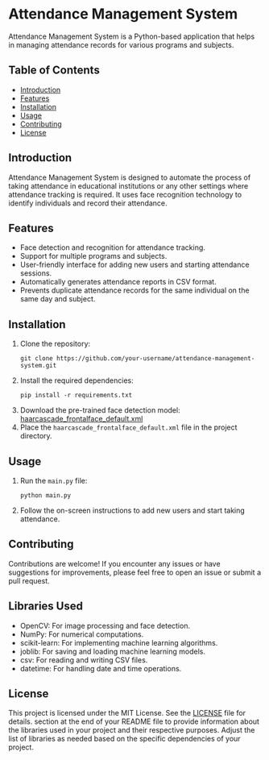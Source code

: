 # Attendance Management System

Attendance Management System is a Python-based application that helps in managing attendance records for various programs and subjects.

## Table of Contents
- [Introduction](#introduction)
- [Features](#features)
- [Installation](#installation)
- [Usage](#usage)
- [Contributing](#contributing)
- [License](#license)

## Introduction
Attendance Management System is designed to automate the process of taking attendance in educational institutions or any other settings where attendance tracking is required. It uses face recognition technology to identify individuals and record their attendance.

## Features
- Face detection and recognition for attendance tracking.
- Support for multiple programs and subjects.
- User-friendly interface for adding new users and starting attendance sessions.
- Automatically generates attendance reports in CSV format.
- Prevents duplicate attendance records for the same individual on the same day and subject.

## Installation
1. Clone the repository:
    ```
    git clone https://github.com/your-username/attendance-management-system.git
    ```
2. Install the required dependencies:
    ```
    pip install -r requirements.txt
    ```
3. Download the pre-trained face detection model: [haarcascade_frontalface_default.xml](https://raw.githubusercontent.com/opencv/opencv/master/data/haarcascades/haarcascade_frontalface_default.xml)
4. Place the `haarcascade_frontalface_default.xml` file in the project directory.

## Usage
1. Run the `main.py` file:
    ```
    python main.py
    ```
2. Follow the on-screen instructions to add new users and start taking attendance.

## Contributing
Contributions are welcome! If you encounter any issues or have suggestions for improvements, please feel free to open an issue or submit a pull request.

## Libraries Used
- OpenCV: For image processing and face detection.
- NumPy: For numerical computations.
- scikit-learn: For implementing machine learning algorithms.
- joblib: For saving and loading machine learning models.
- csv: For reading and writing CSV files.
- datetime: For handling date and time operations.

## License
This project is licensed under the MIT License. See the [LICENSE](LICENSE) file for details.
 section at the end of your README file to provide information about the libraries used in your project and their respective purposes. Adjust the list of libraries as needed based on the specific dependencies of your project.